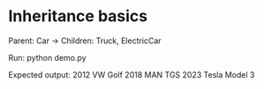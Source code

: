 # Inheritance basics

Parent: Car → Children: Truck, ElectricCar

Run:
python demo.py

Expected output:
2012 VW Golf
2018 MAN TGS
2023 Tesla Model 3
